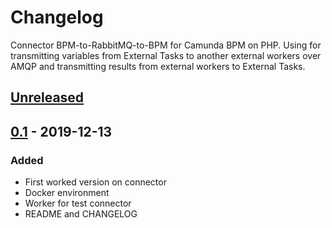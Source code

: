 # Changelog

Connector BPM-to-RabbitMQ-to-BPM for Camunda BPM on PHP.
Using for transmitting variables from External Tasks to another external workers over AMQP and transmitting results from external workers to External Tasks.


## [Unreleased]

## [0.1] - 2019-12-13

### Added

- First worked version on connector
- Docker environment
- Worker for test connector
- README and CHANGELOG

[unreleased]: https://gitlab.com/quancy-core/bpm-connector/-/tags/v0.1
[0.1]: https://gitlab.com/quancy-core/bpm-connector/-/tags/v0.1
